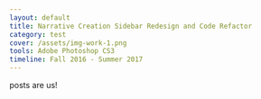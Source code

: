 ```yaml
---
layout: default
title: Narrative Creation Sidebar Redesign and Code Refactor
category: test
cover: /assets/img-work-1.png
tools: Adobe Photoshop CS3 
timeline: Fall 2016 - Summer 2017
---
```


<p>posts are us!</p>
